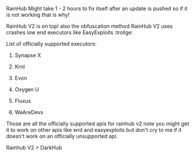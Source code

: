 RainHub Might take 1 - 2 hours to fix itself after an update is pushed so if it is not working that is why! 

RainHub V2 is on top! also the obfuscation method RainHub V2 uses crashes low end executors like EasyExploits :trollge: 

List of officially supported executors:

1. Synapse X

2. Krnl

3. Evon

4. Oxygen U

5. Fluxus

6. WeAreDevs

Those are all the officially supported apis for rainhub v2 note you might get it to work on other apis like wrd and easyexploits but don't cry to me if it doesn't work on an officially unsupported api. 


Rainhub V2 > DarkHub
